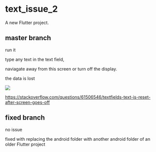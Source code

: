 # text_issue_2

A new Flutter project.

## master branch

run it

type any text in the text field, 

naviagate away from this screen or turn off the display.

the data is lost

<img src="https://i.stack.imgur.com/lhxfH.gif"/>

https://stackoverflow.com/questions/61506546/textfields-text-is-reset-after-screen-goes-off

## fixed branch
no issue

fixed with replacing the android folder with another android folder of an older Flutter project
